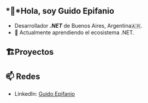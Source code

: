 ## *👋*Hola, soy Guido Epifanio

  - Desarrollador ***.NET*** de Buenos Aires, Argentina🇦🇷.
  - 🌱 Actualmente aprendiendo el ecosistema .NET.

## 🏗️Proyectos

## 📫 Redes
  - LinkedIn: [Guido Epifanio](www.linkedin.com/in/guido-epifanio)
<!--
🔭 I’m currently working on ...
- 🌱 I’m currently learning ...
- 👯 I’m looking to collaborate on ...
- 🤔 I’m looking for help with ...
- 💬 Ask me about ...      
- 📫 How to reach me: ...
- 😄 Pronouns: ...
- ⚡ Fun fact: ...
-->
    
